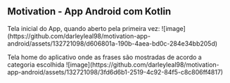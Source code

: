 ## Motivation - App Android com Kotlin

<p>Tela inicial do App, quando aberto pela primeira vez:
![image](https://github.com/darleyleal98/motivation-app-android/assets/132721098/d606801a-190b-4aea-bd0c-284e34bb205d)
</p>
<p>
  Tela home do aplicativo onde as frases são mostradas de acordo a categoria escolhida
  ![image](https://github.com/darleyleal98/motivation-app-android/assets/132721098/3fd6d6b1-2519-4c92-84f5-c8c806ff4817)
</p>
